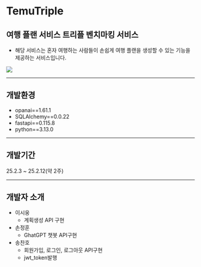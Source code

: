 # TemuTriple 
## 여행 플랜 서비스 트리플 벤치마킹 서비스
- 해당 서비스는 혼자 여행하는 사람들이 손쉽게 여행 플랜을 생성할 수 있는 기능을 제공하는 서비스입니다.

<img src="https://github.com/silverttthin/pnuMiniBootcampPrj/issues/31#issue-2847449958">

-----
## 개발환경
- opanai==1.61.1
- SQLAlchemy==0.0.22
- fastapi==0.115.8
- python==3.13.0

-------
## 개발기간
25.2.3 ~ 25.2.12(약 2주)

----
## 개발자 소개 
- 이시웅
  - 계획생성 API 구현
- 손정훈
  - GhatGPT 챗봇 API구현   
- 송찬호
   - 회원가입, 로그인, 로그아웃 API구현
   - jwt_token발행
 

 
 
